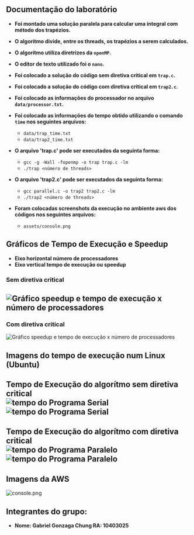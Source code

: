 ## Documentação do laboratório  
- **Foi montado uma solução paralela para calcular uma integral com método dos trapézios.**

- **O algorítmo divide, entre os threads, os trapézios a serem calculados.**

- **O algorítmo utiliza diretrizes da `openMP`.**

- **O editor de texto utilizado foi o `nano`.**

- **Foi colocado a solução do código sem diretiva critical em `trap.c`.**

- **Foi colocado a solução do código com diretiva critical em `trap2.c`.**

- **Foi colocado as informações do processador no arquivo `data/processor.txt`.**

- **Foi colocado as informações do tempo obtido utilizando o comando `time` nos seguintes arquivos:**

  - `data/trap_time.txt`
  - `data/trap2_time.txt` 

- **O arquivo 'trap.c' pode ser executados da seguinta forma:** 
	- `gcc -g -Wall -fopenmp -o trap trap.c -lm`
	- `./trap <número de threads>`

- **O arquivo 'trap2.c' pode ser executados da seguinta forma:** 
	- `gcc parallel.c -o trap2 trap2.c -lm`
	- `./trap2 <número de threads>`

- **Foram colocadas screenshots da execução no ambiente aws dos códigos nos seguintes arquivos:**
	- `assets/console.png`

## Gráficos de Tempo de Execução e Speedup
- **Eixo horizontal número de processadores**
- **Eixo vertical tempo de execução ou speedup**  
### Sem diretiva critical
![Gráfico speedup e tempo de execução x número de processadores](assets/trap_graphs.png "Gráfico speedup x número de processadores")
-----------------------
### Com diretiva critical  
![Gráfico speedup e tempo de execução x número de processadores](assets/trap2_graphs.png "Gráfico speedup x número de processadores")

## Imagens do tempo de execução num Linux (Ubuntu)
**Tempo de Execução do algorítmo sem diretiva critical**  
![tempo do Programa Serial](assets/trap_vm.png "Tempo do Programa Serial")  
![tempo do Programa Serial](assets/trap_vm2.png "Tempo do Programa Serial")  
-----------------------
**Tempo de Execução do algorítmo com diretiva critical**  
![tempo do Programa Paralelo](assets/trap2_vm.png "Tempo do Programa Paralelo")  
![tempo do Programa Paralelo](assets/trap2_vm.png "Tempo do Programa Paralelo")  
-----------------------
## Imagens da AWS 
![console.png](assets/console.png "Foto do console da AWS")
## Integrantes do grupo:
- **Nome: Gabriel Gonzaga Chung RA: 10403025**